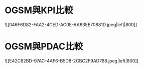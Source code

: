 # OGSM與KPI比較
![[046F6D82-FAA2-4CED-AC0E-AA63EE70881D.jpeg|left|800]]

# OGSM與PDAC比較

![[E42C82BD-97AC-4AF6-B5D8-2CBC2F9AD788.jpeg|left|800]]